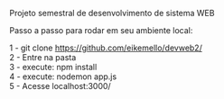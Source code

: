 Projeto semestral de desenvolvimento de sistema WEB

Passo a passo para rodar em seu ambiente local:<br>

1 - git clone https://github.com/eikemello/devweb2/ <br>
2 - Entre na pasta <br>
3 - execute: npm install <br>
4 - execute: nodemon app.js<br>
5 - Acesse localhost:3000/
